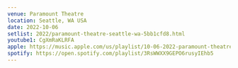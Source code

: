 ```yaml
---
venue: Paramount Theatre
location: Seattle, WA USA
date: 2022-10-06
setlist: 2022/paramount-theatre-seattle-wa-5bb1cfd8.html
youtube1: CgXmRaKLRFA
apple: https://music.apple.com/us/playlist/10-06-2022-paramount-theatre/pl.u-jV89beWtlBGv6M
spotify: https://open.spotify.com/playlist/3RsWWXX9GEPO6rusyIEhb5
---
```

